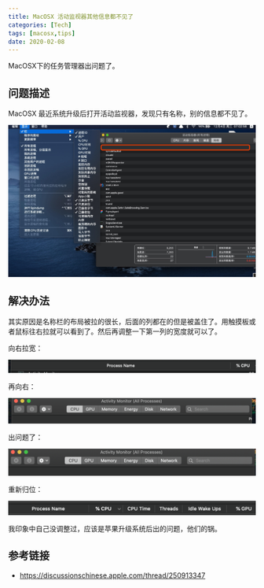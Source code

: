 ```yaml
---
title: MacOSX 活动监视器其他信息都不见了
categories: [Tech]
tags: [macosx,tips]
date: 2020-02-08
---
```


MacOSX下的任务管理器出问题了。

<!-- more -->

## 问题描述

MacOSX 最近系统升级后打开活动监视器，发现只有名称，别的信息都不见了。

![image-20200208153208904](images/image-20200208153208904.png)

## 解决办法

其实原因是名称栏的布局被拉的很长，后面的列都在的但是被盖住了。用触摸板或者鼠标往右拉就可以看到了。然后再调整一下第一列的宽度就可以了。

 向右拉宽：

![img](images/2020-02/974c55f7-1b5d-47b7-9e4a-282304a727e0)

再向右：

![img](images/2020-02/8e6eca08-1144-4773-88c3-463f36500b9a)

出问题了：

![img](images/2020-02/5fcf74c5-8bf8-4fee-ad20-faeaa91218dd)

重新归位：

![img](images/2020-02/961b27cf-00ea-4363-afbd-3760fbb64a9b)

我印象中自己没调整过，应该是苹果升级系统后出的问题，他们的锅。

## 参考链接

- https://discussionschinese.apple.com/thread/250913347